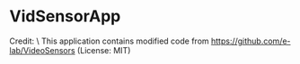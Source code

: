 # VidSensorApp

Credit: \\
This application contains modified code from https://github.com/e-lab/VideoSensors (License: MIT)



